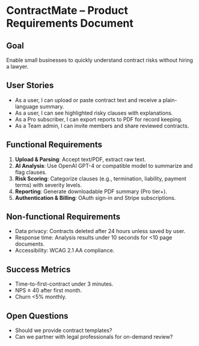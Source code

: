 # ContractMate – Product Requirements Document

## Goal
Enable small businesses to quickly understand contract risks without hiring a lawyer.

## User Stories
- As a user, I can upload or paste contract text and receive a plain-language summary.
- As a user, I can see highlighted risky clauses with explanations.
- As a Pro subscriber, I can export reports to PDF for record keeping.
- As a Team admin, I can invite members and share reviewed contracts.

## Functional Requirements
1. **Upload & Parsing**: Accept text/PDF, extract raw text.
2. **AI Analysis**: Use OpenAI GPT-4 or compatible model to summarize and flag clauses.
3. **Risk Scoring**: Categorize clauses (e.g., termination, liability, payment terms) with severity levels.
4. **Reporting**: Generate downloadable PDF summary (Pro tier+).
5. **Authentication & Billing**: OAuth sign-in and Stripe subscriptions.

## Non‑functional Requirements
- Data privacy: Contracts deleted after 24 hours unless saved by user.
- Response time: Analysis results under 10 seconds for <10 page documents.
- Accessibility: WCAG 2.1 AA compliance.

## Success Metrics
- Time-to-first-contract under 3 minutes.
- NPS ≥ 40 after first month.
- Churn <5% monthly.

## Open Questions
- Should we provide contract templates?
- Can we partner with legal professionals for on-demand review?
